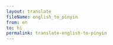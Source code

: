 ```yaml
--- 
layout: translate 
fileName: english_to_pinyin 
from: en
to: hi 
permalink: translate-english-to-pinyin
---
```

